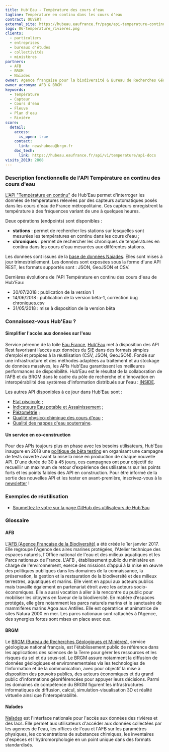 ```yaml
---
title: Hub'Eau - Température des cours d'eau
tagline: Température en continu dans les cours d'eau
contract: OUVERT
external_site: https://hubeau.eaufrance.fr/page/api-temperature-continu
logo: 06-temperature_rivieres.png
clients:
  - particuliers
  - entreprises
  - bureaux d'études
  - collectivités
  - ministères
partners:
  - AFB
  - BRGM
  - Naïades
owner: Agence française pour la biodiversité & Bureau de Recherches Géologiques et Minières
owner_acronym: AFB & BRGM
keywords:
  - Température
  - Capteur
  - Cours d'eau
  - Fleuve
  - Plan d'eau
  - Rivière
score:
  detail:
    access:
      is_open: true
    contact:
      link: newshubeau@brgm.fr
    doc_tech:
      link: https://hubeau.eaufrance.fr/api/v1/temperature/api-docs
visits_2019: 2868
---
```


### Description fonctionnelle de l'API Température en continu des cours d'eau

[L'API "Température en continu"](https://hubeau.eaufrance.fr/page/api-temperature-continu) de Hub'Eau permet d'interroger les données de températures relevées par des capteurs automatiques posés dans les cours d'eau de France métropolitaine.
Ces capteurs enregistrent la température à des fréquences variant de une à quelques heures.

Deux opérations (endpoints) sont disponibles :

- **stations** : permet de rechercher les stations sur lesquelles sont mesurées les températures en continu dans les cours d'eau ;
- **chroniques** : permet de rechercher les chroniques de températures en continu dans les cours d'eau mesurées aux différentes stations.

Les données sont issues de la [base de données Naïades](http://www.naiades.eaufrance.fr/). Elles sont mises à jour trimestriellement.
Les données sont exposées sous la forme d'une API REST, les formats supportés sont : JSON, GeoJSON et CSV.

Dernières évolutions de l'API Température en continu des cours d'eau de Hub'Eau:

- 30/07/2018 : publication de la version 1
- 14/06/2018 : publication de la version bêta-1, correction bug chroniques.csv
- 31/05/2018 : mise à disposition de la version bêta

### Connaissez-vous Hub'Eau ?

#### Simplifier l'accès aux données sur l'eau

Service pérenne de la toile [Eau France](https://www.eaufrance.fr), [Hub'Eau](https://hubeau.eaufrance.fr/) met à disposition des API Rest favorisant l’accès aux données du [SIE](https://www.eaufrance.fr/donnees) dans des formats simples d’emploi et propices à la réutilisation (CSV, JSON, GeoJSON).
Fondé sur une infrastructure et des méthodes adaptées au traitement et au stockage de données massives, les APIs Hub'Eau garantissent les meilleures performances de disponibilité.
Hub’Eau est le résultat de la collaboration de l’AFB et du BRGM dans le cadre du pôle de recherche et d'innovation en interopérabilité des systèmes d'information distribués sur l'eau : [INSIDE](http://www.pole-inside.fr/fr).

Les autres API disponibles à ce jour dans Hub'Eau sont :

- [Etat piscicole](/api/api_hubeau_poissons.html) ;
- [Indicateurs Eau potable et Assainissement](/api/api_hubeau_indic_EP_Asst.html) ;
- [Piézométrie](/api/api_hubeau_piezometrie.html) ;
- [Qualité physico-chimique des cours d'eau](/api/api_hubeau_qualite_rivieres.html) ;
- [Qualité des nappes d'eau souterraine](/api/api_hubeau_qualite_nappes_eau_sout.html).

#### Un service en co-construction

Pour des APIs toujours plus en phase avec les besoins utilisateurs, Hub'Eau inaugure en 2018 une [politique de bêta testing](https://hubeau.eaufrance.fr/page/apis-version-beta) en organisant une campagne de tests ouverte avant la mise la mise en production de chaque nouvelle API.
D'une durée de 30 à 45 jours, ces campagnes ont pour objectif de recueillir un maximum de retour d’expérience des utilisateurs sur les points forts et les points faibles des API en construction.
Pour être informé de la sortie des nouvelles API et les tester en avant-première, inscrivez-vous à la [newsletter](https://hubeau.eaufrance.fr/page/news-letter-hubeau) !

### Exemples de réutilisation

- [Soumettez le votre sur la page GitHub des utilisateurs de Hub'Eau](https://github.com/BRGM/hubeau)

### Glossaire

#### AFB

L'[AFB (Agence Française de la Biodiversité)](http://www.afbiodiversite.fr/) a été créée le 1er janvier 2017. Elle regroupe l'Agence des aires marines protégées, l'Atelier technique des espaces naturels, l'Office national de l'eau et des milieux aquatiques et les Parcs nationaux de France. L'AFB , établissement public du ministère en charge de l'environnement, exerce des missions d’appui à la mise en œuvre des politiques publiques dans les domaines de la connaissance, la préservation, la gestion et la restauration de la biodiversité et des milieux terrestres, aquatiques et marins. Elle vient en appui aux acteurs publics mais travaille également en partenariat étroit avec les acteurs socio-économiques. Elle a aussi vocation à aller à la rencontre du public pour mobiliser les citoyens en faveur de la biodiversité. En matière d’espaces protégés, elle gère notamment les parcs naturels marins et le sanctuaire de mammifères marins Agoa aux Antilles. Elle est opératrice et animatrice de sites Natura 2000 en mer. Les parcs nationaux sont rattachés à l’Agence, des synergies fortes sont mises en place avec eux.

#### BRGM

Le [BRGM (Bureau de Recherches Géologiques et Minières)](http://www.brgm.fr/), service géologique national français, est l'établissement public de référence dans les applications des sciences de la Terre pour gérer les ressources et les risques du sol et du sous-sol. Le BRGM assure notamment la diffusion de données géologiques et environnementales via les technologies de l’information et de la communication, avec pour objectif la mise à disposition des pouvoirs publics, des acteurs économiques et du grand public d'informations géoréférencées pour appuyer leurs décisions. Parmi les domaines de compétence du BRGM figurent les infrastructures informatiques de diffusion, calcul, simulation-visualisation 3D et réalité virtuelle ainsi que l'interopérabilité.

#### Naïades

[Naïades](http://www.naiades.eaufrance.fr/) est l'interface nationale pour l'accès aux données des rivières et des lacs. Elle permet aux utilisateurs d'accéder aux données collectées par les agences de l'eau, les offices de l'eau et l'AFB sur les paramètres physiques, les concentrations de substances chimiques, les inventaires d'espèces et l'hydromorphologie en un point unique dans des formats standardisés.
